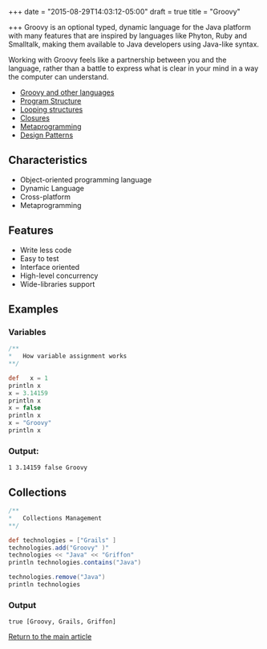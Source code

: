 +++
date = "2015-08-29T14:03:12-05:00"
draft = true
title = "Groovy"

+++
Groovy is an optional typed, dynamic language for the Java platform with many features that are inspired by languages like Phyton, Ruby and Smalltalk, making them available to Java developers using Java-like syntax.

Working with Groovy feels like a partnership between you and the language, rather than a battle to express what is clear in your mind in a way the computer can understand.

* [Groovy and other languages](/techtalk/groovy_and_other_languages)
* [Program Structure](/techtalk/program_structure)
* [Looping structures](/techtalk/looping_structures)
* [Closures](/techtalk/closures)
* [Metaprogramming](/techtalk/metaprogramming)
* [Design Patterns](/techtalk/design_patterns)

## Characteristics

* Object-oriented programming language
* Dynamic Language
* Cross-platform
* Metaprogramming

## Features

* Write less code
* Easy to test
* Interface oriented
* High-level concurrency
* Wide-libraries support

## Examples

### Variables

```groovy
/**
*   How variable assignment works
**/

def   x = 1
println x
x = 3.14159
println x
x = false
println x
x = "Groovy"
println x
```

### Output:

`1
3.14159
false
Groovy`

## Collections

```groovy
/**
*   Collections Management
**/

def technologies = ["Grails" ]
technologies.add("Groovy" )"
technologies << "Java" << "Griffon"
println technologies.contains("Java")

technologies.remove("Java")
println technologies
```

### Output

`true
[Groovy, Grails, Griffon]`

[Return to the main article](/techtalk/techtalks)

